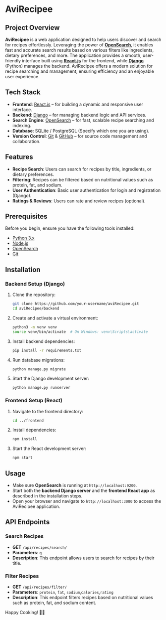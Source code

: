 # AviRecipee

## Project Overview

**AviRecipee** is a web application designed to help users discover and search for recipes effortlessly. Leveraging the power of **[OpenSearch](https://opensearch.org/)**, it enables fast and accurate search results based on various filters like ingredients, dietary preferences, and more. The application provides a smooth, user-friendly interface built using **[React.js](https://reactjs.org/)** for the frontend, while **[Django](https://www.djangoproject.com/)** (Python) manages the backend. AviRecipee offers a modern solution for recipe searching and management, ensuring efficiency and an enjoyable user experience.

## Tech Stack

- **Frontend**: [React.js](https://reactjs.org/) – for building a dynamic and responsive user interface.
- **Backend**: [Django](https://www.djangoproject.com/) – for managing backend logic and API services.
- **Search Engine**: [OpenSearch](https://opensearch.org/) – for fast, scalable recipe searching and indexing.
- **Database**: SQLite / PostgreSQL (Specify which one you are using).
- **Version Control**: [Git](https://git-scm.com/) & [GitHub](https://github.com/) – for source code management and collaboration.

## Features

- **Recipe Search**: Users can search for recipes by title, ingredients, or dietary preferences.
- **Filtering**: Recipes can be filtered based on nutritional values such as protein, fat, and sodium.
- **User Authentication**: Basic user authentication for login and registration (Django).
- **Ratings & Reviews**: Users can rate and review recipes (optional).

## Prerequisites

Before you begin, ensure you have the following tools installed:

- [Python 3.x](https://www.python.org/downloads/)
- [Node.js](https://nodejs.org/en/download/)
- [OpenSearch](https://opensearch.org/)
- [Git](https://git-scm.com/)

## Installation

### Backend Setup (Django)

1. Clone the repository:
   ```bash
   git clone https://github.com/your-username/aviRecipee.git
   cd aviRecipee/backend
2. Create and activate a virtual environment:
    ```bash
    python3 -m venv venv
    source venv/bin/activate  # On Windows: venv\Scripts\activate 
3. Install backend dependencies: 
    ```bash
    pip install -r requirements.txt
4. Run database migrations:
   ```bash
   python manage.py migrate
5. Start the Django development server:
   ```bash
   python manage.py runserver
### Frontend Setup (React) 
1. Navigate to the frontend directory: 
   ```bash
   cd ../frontend
2. Install dependencies:
   ```bash
   npm install
3. Start the React development server:
   ```bash
   npm start
## Usage

- Make sure **OpenSearch** is running at `http://localhost:9200`.
- Start both the **backend Django server** and the **frontend React app** as described in the installation steps.
- Open your browser and navigate to `http://localhost:3000` to access the AviRecipee application.

## API Endpoints

### Search Recipes
- **GET** `/api/recipes/search/`
- **Parameters**: `q`
- **Description**: This endpoint allows users to search for recipes by their title.

### Filter Recipes
- **GET** `/api/recipes/filter/`
- **Parameters**: `protein`, `fat`, `sodium`,`calories`,`rating`
- **Description**: This endpoint filters recipes based on nutritional values such as protein, fat, and sodium content.


Happy Cooking! 🍳✨
